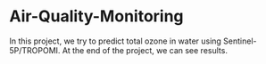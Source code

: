 # Air-Quality-Monitoring
In this project, we try to predict total ozone in water using  Sentinel-5P/TROPOMI. At the end of the project, we can see results.
